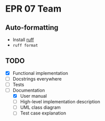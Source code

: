 # EPR 07 Team

## Auto-formatting
- Install [ruff](https://docs.astral.sh/ruff/installation/)
- `ruff format`

## TODO
- [x] Functional implementation
- [ ] Docstrings everywhere
- [ ] Tests
- [ ] Documentation
    - [x] User manual
    - [ ] High-level implementation description
    - [ ] UML class diagram
    - [ ] Test case explanation